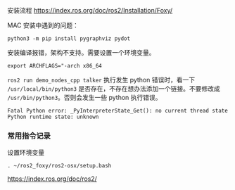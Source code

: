 安装流程 https://index.ros.org/doc/ros2/Installation/Foxy/

MAC 安装中遇到的问题：

```
python3 -m pip install pygraphviz pydot
```
安装编译报错，架构不支持。需要设置一个环境变量。

```
export ARCHFLAGS="-arch x86_64
```

`ros2 run demo_nodes_cpp talker` 执行发生 python 错误时，看一下 `/usr/local/bin/python3` 是否存在，不存在想办法添加一个链接。不要修改成 `/usr/bin/python3`。否则会发生一些 python 执行错误。
```
Fatal Python error: _PyInterpreterState_Get(): no current thread state
Python runtime state: unknown
```

### 常用指令记录

设置环境变量
```
. ~/ros2_foxy/ros2-osx/setup.bash
```

https://index.ros.org/doc/ros2/